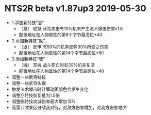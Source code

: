 # NTS2R beta v1.87up3 2019-05-30

- 1.添加新特技“慧”
    - （慧） 聪慧 计策攻击有10%机率产生法术爆击伤害x1.8
    - 配置地址在人物属性的第8个字节最高位+40
- 2.添加新特技“返”
    - （返） 反甲 有50%的机率反弹30%所受之伤害
    - 配置地址在人物属性的第14个字节最高位+80
- 3.添加新特技“魂”
    - （魂） 军魂 战斗死亡时有30%机率复活
    - 配置地址在人物属性的第14个字节最高位+40
- 调整一些武将特技
- 调整一些武将头像
- 触发法术爆击时计策动画颜色会发生变化
- 调整疗特技恢复量为1.5倍
- 调整临特技攻城伤害最大增加15%
- 落雷计效果区分敌我对待，对敌方伤害增加，对我方伤害减少
